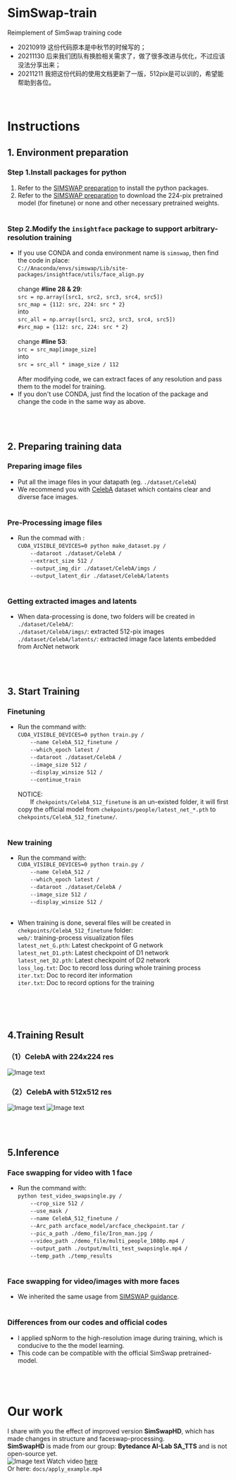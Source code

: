 # SimSwap-train
Reimplement of SimSwap training code<br />
- 20210919 这份代码原本是中秋节的时候写的；<br />
- 20211130 后来我们团队有换脸相关需求了，做了很多改进与优化，不过应该没法分享出来；<br />
- 20211211 我把这份代码的使用文档更新了一版，512pix是可以训的，希望能帮助到各位。<br /><br /><br />

# Instructions
## 1. Environment preparation
### Step 1.Install packages for python
1) Refer to the [SIMSWAP preparation](https://github.com/neuralchen/SimSwap/blob/main/docs/guidance/preparation.md) to install the python packages.<br />
2) Refer to the [SIMSWAP preparation](https://github.com/neuralchen/SimSwap/blob/main/docs/guidance/preparation.md) to download the 224-pix pretrained model (for finetune) or none and other necessary pretrained weights.<br /><br />
### Step 2.Modify the ```insightface``` package to support arbitrary-resolution training
- If you use CONDA and conda environment name is ```simswap```, then find the code in place: <br />
 `C://Anaconda/envs/simswap/Lib/site-packages/insightface/utils/face_align.py`<br /><br />
change <b>#line 28 & 29</b>:<br />
`src = np.array([src1, src2, src3, src4, src5])`<br />
`src_map = {112: src, 224: src * 2}`<br />
into<br />
`src_all = np.array([src1, src2, src3, src4, src5])`<br />
`#src_map = {112: src, 224: src * 2}`<br /><br />
change <b>#line 53</b>:<br />
`src = src_map[image_size]`<br />
into<br />
`src = src_all * image_size / 112`<br /><br />
After modifying code, we can extract faces of any resolution and pass them to the model for training. <br />
- If you don't use CONDA, just find the location of the package and change the code in the same way as above.<br /><br /><br /><br />



## 2. Preparing training data
### Preparing image files
- Put all the image files in your datapath (eg. `./dataset/CelebA`)<br />
- We recommend you with [CelebA](http://mmlab.ie.cuhk.edu.hk/projects/CelebA.html) dataset which contains clear and diverse face images.<br /><br />
### Pre-Processing image files
- Run the commad with :<br />
`CUDA_VISIBLE_DEVICES=0 python make_dataset.py /`<br />
&emsp;&emsp;`--dataroot ./dataset/CelebA /`<br />
&emsp;&emsp;`--extract_size 512 /`<br />
&emsp;&emsp;`--output_img_dir ./dataset/CelebA/imgs /`<br />
&emsp;&emsp;`--output_latent_dir ./dataset/CelebA/latents`<br /><br />
### Getting extracted images and latents
- When data-processing is done, two folders will be created in `./dataset/CelebA/`:<br />
`./dataset/CelebA/imgs/`: extracted 512-pix images<br />
`./dataset/CelebA/latents/`: extracted image face latents embedded from ArcNet network<br /><br /><br /><br />

## 3. Start Training
### Finetuning
- Run the command with:<br />
`CUDA_VISIBLE_DEVICES=0 python train.py /`<br />
&emsp;&emsp;`--name CelebA_512_finetune /`<br />
&emsp;&emsp;`--which_epoch latest /`<br />
&emsp;&emsp;`--dataroot ./dataset/CelebA /`<br />
&emsp;&emsp;`--image_size 512 /`<br />
&emsp;&emsp;`--display_winsize 512 /`<br />
&emsp;&emsp;`--continue_train`<br /><br />
NOTICE:<br />
&emsp;&emsp;If `chekpoints/CelebA_512_finetune` is an un-existed folder, it will first copy the official model from `chekpoints/people/latest_net_*.pth` to `chekpoints/CelebA_512_finetune/`.<br /><br />

### New training
- Run the command with:<br />
`CUDA_VISIBLE_DEVICES=0 python train.py /`<br />
&emsp;&emsp;`--name CelebA_512 /`<br />
&emsp;&emsp;`--which_epoch latest /`<br />
&emsp;&emsp;`--dataroot ./dataset/CelebA /`<br />
&emsp;&emsp;`--image_size 512 /`<br />
&emsp;&emsp;`--display_winsize 512 /`<br /><br />

- When training is done, several files will be created in `chekpoints/CelebA_512_finetune` folder:<br />
`web/`: training-process visualization files<br />
`latest_net_G.pth`: Latest checkpoint of G network<br />
`latest_net_D1.pth`: Latest checkpoint of D1 network<br />
`latest_net_D2.pth`: Latest checkpoint of D2 network<br />
`loss_log.txt`: Doc to record loss during whole training process<br />
`iter.txt`: Doc to record iter information<br />
`iter.txt`: Doc to record options for the training<br />
<br /><br /><br /><br />


## 4.Training Result
### （1）CelebA with 224x224 res
![Image text](https://github.com/a312863063/SimSwap-train/blob/main/docs/img/train_celeba_224.png)

### （2）CelebA with 512x512 res
![Image text](https://github.com/a312863063/SimSwap-train/blob/main/docs/img/train_celeba_512_1.png)
![Image text](https://github.com/a312863063/SimSwap-train/blob/main/docs/img/train_celeba_512_2.png)
<br /><br /><br /><br />

## 5.Inference
### Face swapping for video with 1 face
- Run the command with:<br />
`python test_video_swapsingle.py /`<br />
&emsp;&emsp;`--crop_size 512 /`<br />
&emsp;&emsp;`--use_mask /`<br />
&emsp;&emsp;`--name CelebA_512_finetune /`<br />
&emsp;&emsp;`--Arc_path arcface_model/arcface_checkpoint.tar /`<br />
&emsp;&emsp;`--pic_a_path ./demo_file/Iron_man.jpg /`<br />
&emsp;&emsp;`--video_path ./demo_file/multi_people_1080p.mp4 /`<br />
&emsp;&emsp;`--output_path ./output/multi_test_swapsingle.mp4 /`<br />
&emsp;&emsp;`--temp_path ./temp_results `<br /><br />

### Face swapping for video/images with more faces
- We inherited the same usage from [SIMSWAP guidance](https://github.com/neuralchen/SimSwap/blob/main/docs/guidance/usage.md).<br /><br />

### Differences from our codes and official codes
- I applied spNorm to the high-resolution image during training, which is conducive to the the model learning.<br />
- This code can be compatible with the official SimSwap pretrained-model.<br />
<br /><br /><br />

# Our work
I share with you the effect of improved version <b>SimSwapHD</b>, which has made changes in structure and faceswap-processing.<br />
<b>SimSwapHD</b> is made from our group: <b>Bytedance AI-Lab SA_TTS</b> and is not open-source yet.<br />
![Image text](https://github.com/a312863063/SimSwap-train/blob/main/docs/img/apply_example.jpg)
Watch video [here](https://www.youtube.com/watch?v=-xK4jz42yMs)<br />
Or here: ```docs/apply_example.mp4```<br /><br />


